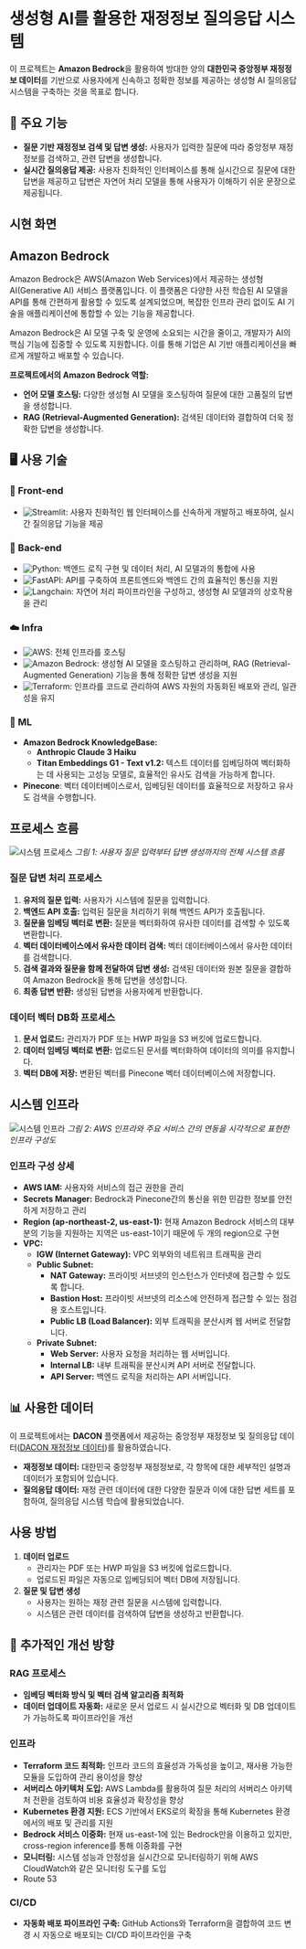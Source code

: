 # 생성형 AI를 활용한 재정정보 질의응답 시스템

이 프로젝트는 **Amazon Bedrock**을 활용하여 방대한 양의 **대한민국 중앙정부 재정정보 데이터**를 기반으로 사용자에게 신속하고 정확한 정보를 제공하는 생성형 AI 질의응답 시스템을 구축하는 것을 목표로 합니다.

## 🚀 주요 기능

- **질문 기반 재정정보 검색 및 답변 생성:** 사용자가 입력한 질문에 따라 중앙정부 재정정보를 검색하고, 관련 답변을 생성합니다.
- **실시간 질의응답 제공:** 사용자 친화적인 인터페이스를 통해 실시간으로 질문에 대한 답변을 제공하고 답변은 자연어 처리 모델을 통해 사용자가 이해하기 쉬운 문장으로 제공됩니다.

## 시현 화면

## Amazon Bedrock

Amazon Bedrock은 AWS(Amazon Web Services)에서 제공하는 생성형 AI(Generative AI) 서비스 플랫폼입니다. 이 플랫폼은 다양한 사전 학습된 AI 모델을 API를 통해 간편하게 활용할 수 있도록 설계되었으며, 복잡한 인프라 관리 없이도 AI 기술을 애플리케이션에 통합할 수 있는 기능을 제공합니다.

Amazon Bedrock은 AI 모델 구축 및 운영에 소요되는 시간을 줄이고, 개발자가 AI의 핵심 기능에 집중할 수 있도록 지원합니다. 이를 통해 기업은 AI 기반 애플리케이션을 빠르게 개발하고 배포할 수 있습니다.

**프로젝트에서의 Amazon Bedrock 역할:**
- **언어 모델 호스팅:** 다양한 생성형 AI 모델을 호스팅하여 질문에 대한 고품질의 답변을 생성합니다.
- **RAG (Retrieval-Augmented Generation):** 검색된 데이터와 결합하여 더욱 정확한 답변을 생성합니다.

## 🖥️ 사용 기술

### 🎨 Front-end
- ![Streamlit](https://img.shields.io/badge/Streamlit-F37626?style=flat&logo=Streamlit&logoColor=white): 사용자 친화적인 웹 인터페이스를 신속하게 개발하고 배포하여, 실시간 질의응답 기능을 제공

### 🧰 Back-end
- ![Python](https://img.shields.io/badge/Python-3776AB?style=flat&logo=Python&logoColor=white): 백엔드 로직 구현 및 데이터 처리, AI 모델과의 통합에 사용
- ![FastAPI](https://img.shields.io/badge/FastAPI-009688?style=flat&logo=FastAPI&logoColor=white): API를 구축하여 프론트엔드와 백엔드 간의 효율적인 통신을 지원
- ![Langchain](https://img.shields.io/badge/Langchain-FF9900?style=flat&logo=Langchain&logoColor=white): 자연어 처리 파이프라인을 구성하고, 생성형 AI 모델과의 상호작용을 관리

### ☁️ Infra
- ![AWS](https://img.shields.io/badge/AWS-232F3E?style=flat&logo=Amazon-AWS&logoColor=white): 전체 인프라를 호스팅
- ![Amazon Bedrock](https://img.shields.io/badge/Amazon%20Bedrock-232F3E?style=flat&logo=Amazon-AWS&logoColor=white): 생성형 AI 모델을 호스팅하고 관리하며, RAG (Retrieval-Augmented Generation) 기능을 통해 정확한 답변 생성을 지원
- ![Terraform](https://img.shields.io/badge/Terraform-623CE4?style=flat&logo=Terraform&logoColor=white): 인프라를 코드로 관리하여 AWS 자원의 자동화된 배포와 관리, 일관성을 유지

### 🤖 ML
- **Amazon Bedrock KnowledgeBase:**
  - **Anthropic Claude 3 Haiku**
  - **Titan Embeddings G1 - Text v1.2:** 텍스트 데이터를 임베딩하여 벡터화하는 데 사용되는 고성능 모델로, 효율적인 유사도 검색을 가능하게 합니다.
- **Pinecone**: 벡터 데이터베이스로서, 임베딩된 데이터를 효율적으로 저장하고 유사도 검색을 수행합니다.

## 프로세스 흐름

![시스템 프로세스](https://github.com/user-attachments/assets/654ea54d-295b-4058-8f16-0b75b69ef048)
*그림 1: 사용자 질문 입력부터 답변 생성까지의 전체 시스템 흐름*  

### 질문 답변 처리 프로세스
1. **유저의 질문 입력:** 사용자가 시스템에 질문을 입력합니다.
2. **백엔드 API 호출:** 입력된 질문을 처리하기 위해 백엔드 API가 호출됩니다.
3. **질문을 임베딩 벡터로 변환:** 질문을 벡터화하여 유사한 데이터를 검색할 수 있도록 변환합니다.
4. **벡터 데이터베이스에서 유사한 데이터 검색:** 벡터 데이터베이스에서 유사한 데이터를 검색합니다.
5. **검색 결과와 질문을 함께 전달하여 답변 생성:** 검색된 데이터와 원본 질문을 결합하여 Amazon Bedrock을 통해 답변을 생성합니다.
6. **최종 답변 반환:** 생성된 답변을 사용자에게 반환합니다.

### 데이터 벡터 DB화 프로세스
1. **문서 업로드:** 관리자가 PDF 또는 HWP 파일을 S3 버킷에 업로드합니다.
2. **데이터 임베딩 벡터로 변환:** 업로드된 문서를 벡터화하여 데이터의 의미를 유지합니다.
3. **벡터 DB에 저장:** 변환된 벡터를 Pinecone 벡터 데이터베이스에 저장합니다.

## 시스템 인프라

![시스템 인프라](https://github.com/user-attachments/assets/20a4af29-3861-4ea8-946a-e800dbeab745)
*그림 2: AWS 인프라와 주요 서비스 간의 연동을 시각적으로 표현한 인프라 구성도*  

### 인프라 구성 상세
- **AWS IAM:** 사용자와 서비스의 접근 권한을 관리
- **Secrets Manager:** Bedrock과 Pinecone간의 통신을 위한 민감한 정보를 안전하게 저장하고 관리
- **Region (ap-northeast-2, us-east-1):** 현재 Amazon Bedrock 서비스의 대부분의 기능을 지원하는 지역은 us-east-1이기 때문에 두 개의 region으로 구현
- **VPC:**
  - **IGW (Internet Gateway):** VPC 외부와의 네트워크 트래픽을 관리
  - **Public Subnet:**
    - **NAT Gateway:** 프라이빗 서브넷의 인스턴스가 인터넷에 접근할 수 있도록 합니다.
    - **Bastion Host:** 프라이빗 서브넷의 리소스에 안전하게 접근할 수 있는 점검용 호스트입니다.
    - **Public LB (Load Balancer):** 외부 트래픽을 분산시켜 웹 서버로 전달합니다.
  - **Private Subnet:**
    - **Web Server:** 사용자 요청을 처리하는 웹 서버입니다.
    - **Internal LB:** 내부 트래픽을 분산시켜 API 서버로 전달합니다.
    - **API Server:** 백엔드 로직을 처리하는 API 서버입니다.

## 📊 사용한 데이터

이 프로젝트에서는 **DACON** 플랫폼에서 제공하는 중앙정부 재정정보 및 질의응답 데이터([DACON 재정정보 데이터](https://dacon.io/competitions/official/236295/data))를 활용하였습니다.

- **재정정보 데이터:** 대한민국 중앙정부 재정정보로, 각 항목에 대한 세부적인 설명과 데이터가 포함되어 있습니다.
- **질의응답 데이터:** 재정 관련 데이터에 대한 다양한 질문과 이에 대한 답변 세트를 포함하여, 질의응답 시스템 학습에 활용되었습니다.

## 사용 방법

1. **데이터 업로드**
   - 관리자는 PDF 또는 HWP 파일을 S3 버킷에 업로드합니다.
   - 업로드된 파일은 자동으로 임베딩되어 벡터 DB에 저장됩니다.
2. **질문 및 답변 생성**
   - 사용자는 원하는 재정 관련 질문을 시스템에 입력합니다.
   - 시스템은 관련 데이터를 검색하여 답변을 생성하고 반환합니다.

## 🔧 추가적인 개선 방향

### RAG 프로세스
- **임베딩 벡터화 방식 및 벡터 검색 알고리즘 최적화**
- **데이터 업데이트 자동화:** 새로운 문서 업로드 시 실시간으로 벡터화 및 DB 업데이트가 가능하도록 파이프라인을 개선

### 인프라
- **Terraform 코드 최적화:** 인프라 코드의 효율성과 가독성을 높이고, 재사용 가능한 모듈을 도입하여 관리 용이성을 향상
- **서버리스 아키텍처 도입:** AWS Lambda를 활용하여 질문 처리의 서버리스 아키텍처 전환을 검토하여 비용 효율성과 확장성을 향상
- **Kubernetes 환경 지원:** ECS 기반에서 EKS로의 확장을 통해 Kubernetes 환경에서의 배포 및 관리를 지원
- **Bedrock 서비스 이중화:** 현재 us-east-1에 있는 Bedrock만을 이용하고 있지만, cross-region inference를 통해 이중화를 구현
- **모니터링:** 시스템 성능과 안정성을 실시간으로 모니터링하기 위해 AWS CloudWatch와 같은 모니터링 도구를 도입
- Route 53

### CI/CD
- **자동화 배포 파이프라인 구축:** GitHub Actions와 Terraform을 결합하여 코드 변경 시 자동으로 배포되는 CI/CD 파이프라인을 구축

